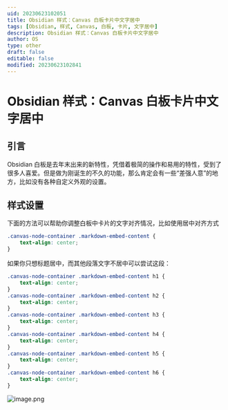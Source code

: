```yaml
---
uid: 20230623102051
title: Obsidian 样式：Canvas 白板卡片中文字居中
tags: [Obsidian, 样式, Canvas, 白板, 卡片, 文字居中]
description: Obsidian 样式：Canvas 白板卡片中文字居中
author: OS
type: other
draft: false
editable: false
modified: 20230623102841
---
```


# Obsidian 样式：Canvas 白板卡片中文字居中

## 引言

Obsidian 白板是去年末出来的新特性，凭借着极简的操作和易用的特性，受到了很多人喜爱。但是做为刚诞生的不久的功能，那么肯定会有一些“差强人意”的地方，比如没有各种自定义外观的设置。

## 样式设置

下面的方法可以帮助你调整白板中卡片的文字对齐情况，比如使用居中对齐方式

```css
.canvas-node-container .markdown-embed-content {
	text-align: center;
}
```

如果你只想标题居中，而其他段落文字不居中可以尝试这段：

```css
.canvas-node-container .markdown-embed-content h1 {
	text-align: center;
}
.canvas-node-container .markdown-embed-content h2 {
	text-align: center;
}
.canvas-node-container .markdown-embed-content h3 {
	text-align: center;
}
.canvas-node-container .markdown-embed-content h4 {
	text-align: center;
}
.canvas-node-container .markdown-embed-content h5 {
	text-align: center;
}
.canvas-node-container .markdown-embed-content h6 {
	text-align: center;
}
```

![image.png](https://cdn.pkmer.cn/images/20230623102806.png!pkmer)
